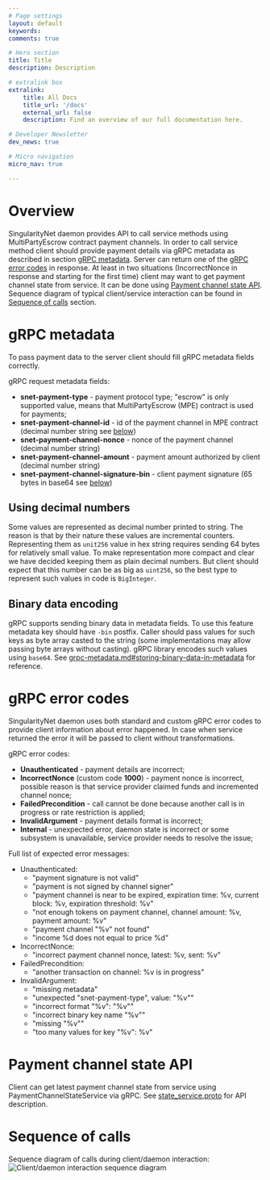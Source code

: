 ```yaml
---
# Page settings
layout: default
keywords:
comments: true

# Hero section
title: Title
description: Description

# extralink box
extralink:
    title: All Docs
    title_url: '/docs'
    external_url: false
    description: Find an overview of our full documentation here.

# Developer Newsletter
dev_news: true

# Micro navigation
micro_nav: true

---
```

# Overview

SingularityNet daemon provides API to call service methods using
MultiPartyEscrow contract payment channels. In order to call service method
client should provide payment details via gRPC metadata as described in section
[gRPC metadata](#grpc-metadata). Server can return one of the [gRPC error
codes](#grpc-error-codes) in response. At least in two situations
(IncorrectNonce in response and starting for the first time) client may
want to get payment channel state from service. It can be done using [Payment
channel state API](#payment-channel-state-api). Sequence diagram of typical
client/service interaction can be found in [Sequence of
calls](#sequence-of-calls) section.

# gRPC metadata

To pass payment data to the server client should fill gRPC metadata fields
correctly.

gRPC request metadata fields:
- **snet-payment-type** - payment protocol type; "escrow" is only supported value,
  means that MultiPartyEscrow (MPE) contract is used for payments;
- **snet-payment-channel-id** - id of the payment channel in MPE contract (decimal
  number string see [below](#using-decimal-numbers))
- **snet-payment-channel-nonce** - nonce of the payment channel (decimal number
  string)
- **snet-payment-channel-amount** - payment amount authorized by client (decimal
  number string)
- **snet-payment-channel-signature-bin** - client payment signature (65 bytes in
  base64 see [below](#binary-data-encoding))

## Using decimal numbers

Some values are represented as decimal number printed to string. The reason is
that by their nature these values are incremental counters. Representing them
as ```unit256``` value in hex string requires sending 64 bytes for relatively
small value. To make representation more compact and clear we have decided
keeping them as plain decimal numbers. But client should expect that this
number can be as big as ```uint256```, so the best type to represent such
values in code is ```BigInteger```.

## Binary data encoding

gRPC supports sending binary data in metadata fields. To use this feature
metadata key should have ```-bin``` postfix. Caller should pass values for such
keys as byte array casted to the string (some implementations may allow passing
byte arrays without casting). gRPC library encodes such values using
```base64```. See
[grpc-metadata.md#storing-binary-data-in-metadata](https://github.com/grpc/grpc-go/blob/master/Documentation/grpc-metadata.md#storing-binary-data-in-metadata)
for reference.

# gRPC error codes

SingularityNet daemon uses both standard and custom gRPC error codes to provide
client information about error happened. In case when service returned the
error it will be passed to client without transformations.

gRPC error codes:
- **Unauthenticated** - payment details are incorrect;
- **IncorrectNonce** (custom code **1000**) - payment nonce is incorrect, possible
  reason is that service provider claimed funds and incremented channel nonce;
- **FailedPrecondition** - call cannot be done because another call is in progress
  or rate restriction is applied;
- **InvalidArgument** - payment details format is incorrect;
- **Internal** - unexpected error, daemon state is incorrect or some subsystem is
  unavailable, service provider needs to resolve the issue;

Full list of expected error messages:
- Unauthenticated:
  - "payment signature is not valid"
  - "payment is not signed by channel signer"
  - "payment channel is near to be expired, expiration time: %v, current block: %v, expiration threshold: %v"
  - "not enough tokens on payment channel, channel amount: %v, payment amount: %v"
  - "payment channel \"%v\" not found"
  - "income %d does not equal to price %d"
- IncorrectNonce:
  - "incorrect payment channel nonce, latest: %v, sent: %v"
- FailedPrecondition:
  - "another transaction on channel: %v is in progress"
- InvalidArgument:
  - "missing metadata"
  - "unexpected \"snet-payment-type\", value: \"%v\""
  - "incorrect format \"%v\": \"%v\""
  - "incorrect binary key name \"%v\""
  - "missing \"%v\""
  - "too many values for key \"%v\": %v"

# Payment channel state API

Client can get latest payment channel state from service using
PaymentChannelStateService via gRPC. See
[state_service.proto](https://github.com/singnet/snet-daemon/blob/master/escrow/state_service.proto) for API description.

# Sequence of calls

Sequence diagram of calls during client/daemon interaction:
![Client/daemon interaction sequence diagram](./img/clientDaemonInteractionSequenceDiagram.svg "Client/daemon interaction sequence diagram")

